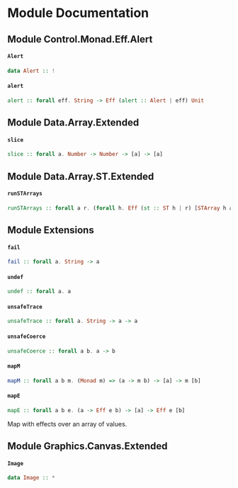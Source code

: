 # Module Documentation

## Module Control.Monad.Eff.Alert

#### `Alert`

``` purescript
data Alert :: !
```


#### `alert`

``` purescript
alert :: forall eff. String -> Eff (alert :: Alert | eff) Unit
```



## Module Data.Array.Extended


#### `slice`

``` purescript
slice :: forall a. Number -> Number -> [a] -> [a]
```


## Module Data.Array.ST.Extended

#### `runSTArrays`

``` purescript
runSTArrays :: forall a r. (forall h. Eff (st :: ST h | r) [STArray h a]) -> Eff r [[a]]
```



## Module Extensions


#### `fail`

``` purescript
fail :: forall a. String -> a
```


#### `undef`

``` purescript
undef :: forall a. a
```


#### `unsafeTrace`

``` purescript
unsafeTrace :: forall a. String -> a -> a
```


#### `unsafeCoerce`

``` purescript
unsafeCoerce :: forall a b. a -> b
```


#### `mapM`

``` purescript
mapM :: forall a b m. (Monad m) => (a -> m b) -> [a] -> m [b]
```


#### `mapE`

``` purescript
mapE :: forall a b e. (a -> Eff e b) -> [a] -> Eff e [b]
```

Map with effects over an array of values.


## Module Graphics.Canvas.Extended


#### `Image`

``` purescript
data Image :: *
```